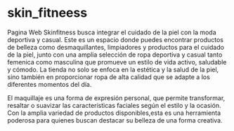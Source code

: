 ﻿# skin_fitneess
Pagina Web 
Skinfitness busca integrar el cuidado de la piel con la moda deportiva y casual. Este es  un espacio donde puedes encontrar productos de belleza como desmaquillantes, limpiadores y productos para el cuidado de la piel, junto con una amplia selección de ropa deportiva y casual tanto femenica como masculina  que promueve un estilo de vida activo, saludable y cómodo. La tienda no solo se enfoca en la estética y la salud de la piel, sino también en proporcionar ropa de alta calidad que se adapte a los diferentes momentos del día.

El maquillaje es una forma de expresión personal, que permite transformar, resaltar o suavizar las características faciales según el estilo y la ocasión. Con la amplia variedad de productos disponibles,esta es una herramienta poderosa para quienes buscan destacar su belleza de una forma creativa.